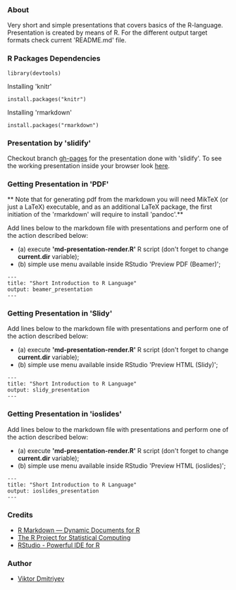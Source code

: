 ### About

Very short and simple presentations that covers basics of the R-language.
Presentation is created by means of R.
For the different output target formats check current 'README.md' file.

### R Packages Dependencies

```
library(devtools)
```

Installing 'knitr'
```
install.packages("knitr")
```

Installing 'rmarkdown'
```
install.packages("rmarkdown")
```

### Presentation by 'slidify'

Checkout branch [gh-pages](https://github.com/vdmitriyev/short-intro-to-r/tree/gh-pages) for the presentation done with 'slidify'.
To see the working presentation inside your browser look [here](http://vdmitriyev.github.io/short-intro-to-r/presentation-slidify/).

### Getting Presentation in 'PDF'

** Note that for generating pdf from the markdown you will need MikTeX (or just a LaTeX) executable, and as an additional LaTeX package, the first initiation of the 'rmarkdown' will require to install 'pandoc'.**

Add lines below to the markdown file with presentations and perform one of the action described below:
* (a) execute **'md-presentation-render.R'** R script (don't forget to change **current.dir** variable);
* (b) simple use menu available inside RStudio 'Preview PDF (Beamer)';

```
---
title: "Short Introduction to R Language"
output: beamer_presentation
---
```

### Getting Presentation in 'Slidy'

Add lines below to the markdown file with presentations and perform one of the action described below:
* (a) execute **'md-presentation-render.R'** R script (don't forget to change **current.dir** variable);
* (b) simple use menu available inside RStudio 'Preview HTML (Slidy)';

```
---
title: "Short Introduction to R Language"
output: slidy_presentation
---
```

### Getting Presentation in 'ioslides'

Add lines below to the markdown file with presentations and perform one of the action described below:
* (a) execute **'md-presentation-render.R'** R script (don't forget to change **current.dir** variable);
* (b) simple use menu available inside RStudio 'Preview HTML (ioslides)';

```
---
title: "Short Introduction to R Language"
output: ioslides_presentation
---
```

### Credits
* [R Markdown — Dynamic Documents for R](http://rmarkdown.rstudio.com/)
* [The R Project for Statistical Computing](http://www.r-project.org/)
* [RStudio - Powerful IDE for R](http://www.rstudio.com/)

### Author
* [Viktor Dmitriyev](https://github.com/vdmitriyev)
